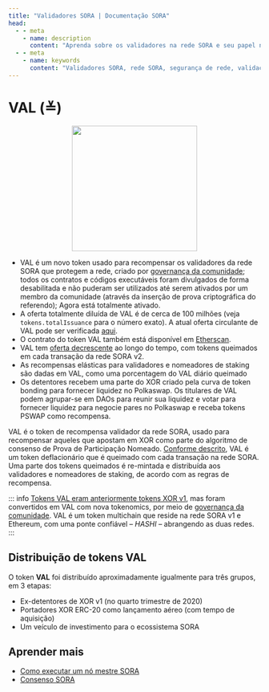 ```yaml
---
title: "Validadores SORA | Documentação SORA"
head:
  - - meta
    - name: description
      content: "Aprenda sobre os validadores na rede SORA e seu papel na segurança da rede, na validação de transações e na manutenção do consenso. Descubra os requisitos e responsabilidades dos validadores, explore o processo para se tornar um validador e compreenda a importância dos nós validadores na governança descentralizada do ecossistema SORA."
  - - meta
    - name: keywords
      content: "Validadores SORA, rede SORA, segurança de rede, validação de transações, consenso, requisitos para validadores, como se tornar um validador, governança descentralizada"
---
```


# VAL (≚)

 <center><img src=".gitbook/assets/val.svg" width="250"></center>

- VAL é um novo token usado para recompensar os validadores da rede SORA que protegem a rede, criado por [governança da comunidade](https://medium.com/sora-xor/sora-v2-implementation-1febd3260b87); todos os contratos e códigos executáveis ​​foram divulgados de forma desabilitada e não puderam ser utilizados até serem ativados por um membro da comunidade (através da inserção de prova criptográfica do referendo); Agora está totalmente ativado.
- A oferta totalmente diluída de VAL é de cerca de 100 milhões (veja `tokens.totalIssuance` para o número exato). A atual oferta circulante de VAL pode ser verificada [aqui](https://mof.sora.org/qty/val).
- O contrato do token VAL também está disponível em [Etherscan](https://etherscan.io/token/0xe88f8313e61a97cec1871ee37fbbe2a8bf3ed1e4).
- VAL tem [oferta decrescente](https://medium.com/sora-xor/sora-validator-rewards-419320e22df8) ao longo do tempo, com tokens queimados em cada transação da rede SORA v2.
- As recompensas elásticas para validadores e nomeadores de staking são dadas em VAL, como uma porcentagem do VAL diário queimado
- Os detentores recebem uma parte do XOR criado pela curva de token bonding
  para fornecer liquidez no Polkaswap. Os titulares de VAL podem agrupar-se
  em DAOs para reunir sua liquidez e votar para fornecer liquidez para
  negocie pares no Polkaswap e receba tokens PSWAP como recompensa.

VAL é o token de recompensa validador da rede SORA, usado para recompensar aqueles que apostam em XOR como parte do algoritmo de consenso de Prova de Participação Nomeado. [Conforme descrito](https://medium.com/sora-xor/sora-validator-rewards-419320e22df8), VAL é um token deflacionário que é queimado com cada transação na rede SORA. Uma parte dos tokens queimados é re-mintada e distribuída aos validadores e nomeadores de staking, de acordo com as regras de recompensa.

::: info
[Tokens VAL eram anteriormente tokens XOR v1](https://medium.com/sora-xor/sora-validator-rewards-419320e22df8), mas foram convertidos em VAL com nova tokenomics, por meio de [governança da comunidade](https://medium.com/sora-xor/sora-v2-implementation-1febd3260b87). VAL é um token multichain que reside na rede SORA v1 e Ethereum, com uma ponte confiável – _HASHI_ – abrangendo as duas redes.
:::

## Distribuição de tokens VAL

O token **VAL** foi distribuído aproximadamente igualmente para três grupos, em 3 etapas:

- Ex-detentores de XOR v1 (no quarto trimestre de 2020)
- Portadores XOR ERC-20 como lançamento aéreo (com tempo de aquisição)
- Um veículo de investimento para o ecossistema SORA

## Aprender mais

- [Como executar um nó mestre SORA](/pt/running-a-node.md)
- [Consenso SORA](/pt/consensus.md)
